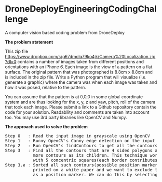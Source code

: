 # DroneDeployEngineeringCodingChallenge
A computer vision based coding problem from DroneDeploy

<b>The problem statement</b>

This zip file https://www.dropbox.com/s/g67dmolq79ko4jk/Camera%20Localization.zip?dl=0 contains a number of images taken from different positions and orientations with an iPhone 6. Each image is the view of a pattern on a flat surface. The original pattern that was photographed is 8.8cm x 8.8cm and is included in the zip file. Write a Python program that will visualize (i.e. generate a graphic) where the camera was when each image was taken and how it was posed, relative to the pattern.

You can assume that the pattern is at 0,0,0 in some global coordinate system and are thus looking for the x, y, z and yaw, pitch, roll of the camera that took each image. Please submit a link to a Github repository contain the code for your solution. Readability and comments are taken into account too. You may use 3rd party libraries like OpenCV and Numpy.

<b> The approach used to solve the problem </b>
<pre>
Step 0   : Read the input image in grayscale using OpenCV
Step 1   : Runny OpenCV's Canny edge detection on the input image.
Step 2   : Run OpenCV's findContours to get all the contours and the contour hierarchy.
Step 3   : Find all the contours that are 4 sided polygons and if such a contour is found check if it encloses 5 or 
           more contours as its children. This technique works as we know that the position markers of a QR code is a square
           with 5 concentric squares(each border contributes to one square).
Step 3.a : Sorted all such contours(possible position markers) found by the area of the contour. We know that the QR code was 
           printed on a white paper and we want to exclude the contour of the paper and any other polygons from being selected 
           as a position marker. We can do this by selecting the smallest 3 contours by area as our final position markers.
</pre>
